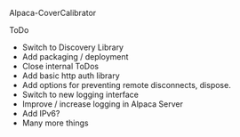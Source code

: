 Alpaca-CoverCalibrator

ToDo
* Switch to Discovery Library
* Add packaging / deployment
* Close internal ToDos
* Add basic http auth library
* Add options for preventing remote disconnects, dispose.
* Switch to new logging interface
* Improve / increase logging in Alpaca Server
* Add IPv6?
* Many more things